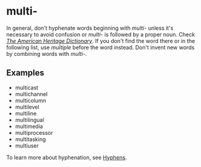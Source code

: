 # multi-

In general, don't hyphenate words beginning with *multi-* unless it's necessary to avoid confusion or *multi-* is followed by a proper noun. Check [*The American Heritage Dictionary*](https://ahdictionary.com/). If you don't find the word there or in the following list, use *multiple* before the word instead. Don't invent new words by combining words with *multi-*.

## Examples

- multicast
- multichannel
- multicolumn
- multilevel
- multiline
- multilingual
- multimedia
- multiprocessor
- multitasking
- multiuser

To learn more about hyphenation, see [Hyphens](../../punctuation-and-symbols.md#hyphen).
